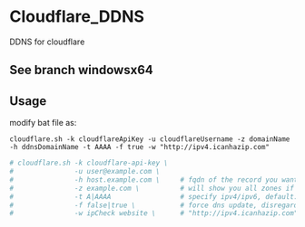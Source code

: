 # Cloudflare_DDNS
DDNS for cloudflare

##  See branch windowsx64

##  **Usage**

modify bat file as:

`cloudflare.sh -k cloudflareApiKey -u cloudflareUsername -z domainName -h ddnsDomainName -t AAAA -f true -w "http://ipv4.icanhazip.com"`

```bash
# cloudflare.sh -k cloudflare-api-key \
#            	-u user@example.com \
#            	-h host.example.com \     # fqdn of the record you want to update
#            	-z example.com \          # will show you all zones if forgot, but you need this
#            	-t A|AAAA                 # specify ipv4/ipv6, default: ipv4
#            	-f false|true \           # force dns update, disregard local stored ip
#            	-w ipCheck website \      # "http://ipv4.icanhazip.com"
```
